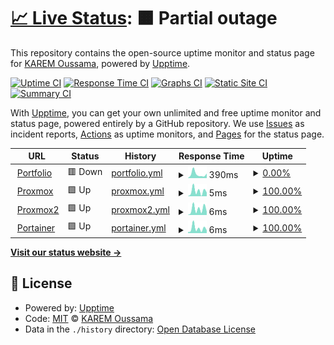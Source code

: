 # [📈 Live Status](https://speedrapide10.github.io/upptime): <!--live status--> **🟧 Partial outage**

This repository contains the open-source uptime monitor and status page for [KAREM Oussama](https://speedrapide10.github.io/), powered by [Upptime](https://github.com/upptime/upptime).

[![Uptime CI](https://github.com/speedrapide10/upptime/workflows/Uptime%20CI/badge.svg)](https://github.com/speedrapide10/upptime/actions?query=workflow%3A%22Uptime+CI%22)
[![Response Time CI](https://github.com/speedrapide10/upptime/workflows/Response%20Time%20CI/badge.svg)](https://github.com/speedrapide10/upptime/actions?query=workflow%3A%22Response+Time+CI%22)
[![Graphs CI](https://github.com/speedrapide10/upptime/workflows/Graphs%20CI/badge.svg)](https://github.com/speedrapide10/upptime/actions?query=workflow%3A%22Graphs+CI%22)
[![Static Site CI](https://github.com/speedrapide10/upptime/workflows/Static%20Site%20CI/badge.svg)](https://github.com/speedrapide10/upptime/actions?query=workflow%3A%22Static+Site+CI%22)
[![Summary CI](https://github.com/speedrapide10/upptime/workflows/Summary%20CI/badge.svg)](https://github.com/speedrapide10/upptime/actions?query=workflow%3A%22Summary+CI%22)

With [Upptime](https://upptime.js.org), you can get your own unlimited and free uptime monitor and status page, powered entirely by a GitHub repository. We use [Issues](https://github.com/speedrapide10/upptime/issues) as incident reports, [Actions](https://github.com/speedrapide10/upptime/actions) as uptime monitors, and [Pages](https://speedrapide10.github.io/upptime) for the status page.

<!--start: status pages-->
<!-- This summary is generated by Upptime (https://github.com/upptime/upptime) -->
<!-- Do not edit this manually, your changes will be overwritten -->
<!-- prettier-ignore -->
| URL | Status | History | Response Time | Uptime |
| --- | ------ | ------- | ------------- | ------ |
| <img alt="" src="https://icons.duckduckgo.com/ip3/speedrapide10.github.io.ico" height="13"> [Portfolio](https://speedrapide10.github.io/) | 🟥 Down | [portfolio.yml](https://github.com/speedrapide10/upptime/commits/HEAD/history/portfolio.yml) | <details><summary><img alt="Response time graph" src="./graphs/portfolio/response-time-week.png" height="20"> 390ms</summary><br><a href="https://speedrapide10.github.io/upptime/history/portfolio"><img alt="Response time 268" src="https://img.shields.io/endpoint?url=https%3A%2F%2Fraw.githubusercontent.com%2Fspeedrapide10%2Fupptime%2FHEAD%2Fapi%2Fportfolio%2Fresponse-time.json"></a><br><a href="https://speedrapide10.github.io/upptime/history/portfolio"><img alt="24-hour response time 395" src="https://img.shields.io/endpoint?url=https%3A%2F%2Fraw.githubusercontent.com%2Fspeedrapide10%2Fupptime%2FHEAD%2Fapi%2Fportfolio%2Fresponse-time-day.json"></a><br><a href="https://speedrapide10.github.io/upptime/history/portfolio"><img alt="7-day response time 390" src="https://img.shields.io/endpoint?url=https%3A%2F%2Fraw.githubusercontent.com%2Fspeedrapide10%2Fupptime%2FHEAD%2Fapi%2Fportfolio%2Fresponse-time-week.json"></a><br><a href="https://speedrapide10.github.io/upptime/history/portfolio"><img alt="30-day response time 351" src="https://img.shields.io/endpoint?url=https%3A%2F%2Fraw.githubusercontent.com%2Fspeedrapide10%2Fupptime%2FHEAD%2Fapi%2Fportfolio%2Fresponse-time-month.json"></a><br><a href="https://speedrapide10.github.io/upptime/history/portfolio"><img alt="1-year response time 312" src="https://img.shields.io/endpoint?url=https%3A%2F%2Fraw.githubusercontent.com%2Fspeedrapide10%2Fupptime%2FHEAD%2Fapi%2Fportfolio%2Fresponse-time-year.json"></a></details> | <details><summary><a href="https://speedrapide10.github.io/upptime/history/portfolio">0.00%</a></summary><a href="https://speedrapide10.github.io/upptime/history/portfolio"><img alt="All-time uptime 88.36%" src="https://img.shields.io/endpoint?url=https%3A%2F%2Fraw.githubusercontent.com%2Fspeedrapide10%2Fupptime%2FHEAD%2Fapi%2Fportfolio%2Fuptime.json"></a><br><a href="https://speedrapide10.github.io/upptime/history/portfolio"><img alt="24-hour uptime 0.00%" src="https://img.shields.io/endpoint?url=https%3A%2F%2Fraw.githubusercontent.com%2Fspeedrapide10%2Fupptime%2FHEAD%2Fapi%2Fportfolio%2Fuptime-day.json"></a><br><a href="https://speedrapide10.github.io/upptime/history/portfolio"><img alt="7-day uptime 0.00%" src="https://img.shields.io/endpoint?url=https%3A%2F%2Fraw.githubusercontent.com%2Fspeedrapide10%2Fupptime%2FHEAD%2Fapi%2Fportfolio%2Fuptime-week.json"></a><br><a href="https://speedrapide10.github.io/upptime/history/portfolio"><img alt="30-day uptime 0.00%" src="https://img.shields.io/endpoint?url=https%3A%2F%2Fraw.githubusercontent.com%2Fspeedrapide10%2Fupptime%2FHEAD%2Fapi%2Fportfolio%2Fuptime-month.json"></a><br><a href="https://speedrapide10.github.io/upptime/history/portfolio"><img alt="1-year uptime 73.36%" src="https://img.shields.io/endpoint?url=https%3A%2F%2Fraw.githubusercontent.com%2Fspeedrapide10%2Fupptime%2FHEAD%2Fapi%2Fportfolio%2Fuptime-year.json"></a></details>
| <img alt="" src="https://user-images.githubusercontent.com/85310475/210180913-e4f38969-09fc-40a1-89e1-b1057b83fe83.png" height="13"> [Proxmox](pve.speednight.win) | 🟩 Up | [proxmox.yml](https://github.com/speedrapide10/upptime/commits/HEAD/history/proxmox.yml) | <details><summary><img alt="Response time graph" src="./graphs/proxmox/response-time-week.png" height="20"> 5ms</summary><br><a href="https://speedrapide10.github.io/upptime/history/proxmox"><img alt="Response time 6" src="https://img.shields.io/endpoint?url=https%3A%2F%2Fraw.githubusercontent.com%2Fspeedrapide10%2Fupptime%2FHEAD%2Fapi%2Fproxmox%2Fresponse-time.json"></a><br><a href="https://speedrapide10.github.io/upptime/history/proxmox"><img alt="24-hour response time 12" src="https://img.shields.io/endpoint?url=https%3A%2F%2Fraw.githubusercontent.com%2Fspeedrapide10%2Fupptime%2FHEAD%2Fapi%2Fproxmox%2Fresponse-time-day.json"></a><br><a href="https://speedrapide10.github.io/upptime/history/proxmox"><img alt="7-day response time 5" src="https://img.shields.io/endpoint?url=https%3A%2F%2Fraw.githubusercontent.com%2Fspeedrapide10%2Fupptime%2FHEAD%2Fapi%2Fproxmox%2Fresponse-time-week.json"></a><br><a href="https://speedrapide10.github.io/upptime/history/proxmox"><img alt="30-day response time 10" src="https://img.shields.io/endpoint?url=https%3A%2F%2Fraw.githubusercontent.com%2Fspeedrapide10%2Fupptime%2FHEAD%2Fapi%2Fproxmox%2Fresponse-time-month.json"></a><br><a href="https://speedrapide10.github.io/upptime/history/proxmox"><img alt="1-year response time 5" src="https://img.shields.io/endpoint?url=https%3A%2F%2Fraw.githubusercontent.com%2Fspeedrapide10%2Fupptime%2FHEAD%2Fapi%2Fproxmox%2Fresponse-time-year.json"></a></details> | <details><summary><a href="https://speedrapide10.github.io/upptime/history/proxmox">100.00%</a></summary><a href="https://speedrapide10.github.io/upptime/history/proxmox"><img alt="All-time uptime 99.93%" src="https://img.shields.io/endpoint?url=https%3A%2F%2Fraw.githubusercontent.com%2Fspeedrapide10%2Fupptime%2FHEAD%2Fapi%2Fproxmox%2Fuptime.json"></a><br><a href="https://speedrapide10.github.io/upptime/history/proxmox"><img alt="24-hour uptime 100.00%" src="https://img.shields.io/endpoint?url=https%3A%2F%2Fraw.githubusercontent.com%2Fspeedrapide10%2Fupptime%2FHEAD%2Fapi%2Fproxmox%2Fuptime-day.json"></a><br><a href="https://speedrapide10.github.io/upptime/history/proxmox"><img alt="7-day uptime 100.00%" src="https://img.shields.io/endpoint?url=https%3A%2F%2Fraw.githubusercontent.com%2Fspeedrapide10%2Fupptime%2FHEAD%2Fapi%2Fproxmox%2Fuptime-week.json"></a><br><a href="https://speedrapide10.github.io/upptime/history/proxmox"><img alt="30-day uptime 100.00%" src="https://img.shields.io/endpoint?url=https%3A%2F%2Fraw.githubusercontent.com%2Fspeedrapide10%2Fupptime%2FHEAD%2Fapi%2Fproxmox%2Fuptime-month.json"></a><br><a href="https://speedrapide10.github.io/upptime/history/proxmox"><img alt="1-year uptime 100.00%" src="https://img.shields.io/endpoint?url=https%3A%2F%2Fraw.githubusercontent.com%2Fspeedrapide10%2Fupptime%2FHEAD%2Fapi%2Fproxmox%2Fuptime-year.json"></a></details>
| <img alt="" src="https://user-images.githubusercontent.com/85310475/210180913-e4f38969-09fc-40a1-89e1-b1057b83fe83.png" height="13"> [Proxmox2](pve2.speednight.win) | 🟩 Up | [proxmox2.yml](https://github.com/speedrapide10/upptime/commits/HEAD/history/proxmox2.yml) | <details><summary><img alt="Response time graph" src="./graphs/proxmox2/response-time-week.png" height="20"> 6ms</summary><br><a href="https://speedrapide10.github.io/upptime/history/proxmox2"><img alt="Response time 5" src="https://img.shields.io/endpoint?url=https%3A%2F%2Fraw.githubusercontent.com%2Fspeedrapide10%2Fupptime%2FHEAD%2Fapi%2Fproxmox2%2Fresponse-time.json"></a><br><a href="https://speedrapide10.github.io/upptime/history/proxmox2"><img alt="24-hour response time 9" src="https://img.shields.io/endpoint?url=https%3A%2F%2Fraw.githubusercontent.com%2Fspeedrapide10%2Fupptime%2FHEAD%2Fapi%2Fproxmox2%2Fresponse-time-day.json"></a><br><a href="https://speedrapide10.github.io/upptime/history/proxmox2"><img alt="7-day response time 6" src="https://img.shields.io/endpoint?url=https%3A%2F%2Fraw.githubusercontent.com%2Fspeedrapide10%2Fupptime%2FHEAD%2Fapi%2Fproxmox2%2Fresponse-time-week.json"></a><br><a href="https://speedrapide10.github.io/upptime/history/proxmox2"><img alt="30-day response time 10" src="https://img.shields.io/endpoint?url=https%3A%2F%2Fraw.githubusercontent.com%2Fspeedrapide10%2Fupptime%2FHEAD%2Fapi%2Fproxmox2%2Fresponse-time-month.json"></a><br><a href="https://speedrapide10.github.io/upptime/history/proxmox2"><img alt="1-year response time 5" src="https://img.shields.io/endpoint?url=https%3A%2F%2Fraw.githubusercontent.com%2Fspeedrapide10%2Fupptime%2FHEAD%2Fapi%2Fproxmox2%2Fresponse-time-year.json"></a></details> | <details><summary><a href="https://speedrapide10.github.io/upptime/history/proxmox2">100.00%</a></summary><a href="https://speedrapide10.github.io/upptime/history/proxmox2"><img alt="All-time uptime 99.88%" src="https://img.shields.io/endpoint?url=https%3A%2F%2Fraw.githubusercontent.com%2Fspeedrapide10%2Fupptime%2FHEAD%2Fapi%2Fproxmox2%2Fuptime.json"></a><br><a href="https://speedrapide10.github.io/upptime/history/proxmox2"><img alt="24-hour uptime 100.00%" src="https://img.shields.io/endpoint?url=https%3A%2F%2Fraw.githubusercontent.com%2Fspeedrapide10%2Fupptime%2FHEAD%2Fapi%2Fproxmox2%2Fuptime-day.json"></a><br><a href="https://speedrapide10.github.io/upptime/history/proxmox2"><img alt="7-day uptime 100.00%" src="https://img.shields.io/endpoint?url=https%3A%2F%2Fraw.githubusercontent.com%2Fspeedrapide10%2Fupptime%2FHEAD%2Fapi%2Fproxmox2%2Fuptime-week.json"></a><br><a href="https://speedrapide10.github.io/upptime/history/proxmox2"><img alt="30-day uptime 100.00%" src="https://img.shields.io/endpoint?url=https%3A%2F%2Fraw.githubusercontent.com%2Fspeedrapide10%2Fupptime%2FHEAD%2Fapi%2Fproxmox2%2Fuptime-month.json"></a><br><a href="https://speedrapide10.github.io/upptime/history/proxmox2"><img alt="1-year uptime 100.00%" src="https://img.shields.io/endpoint?url=https%3A%2F%2Fraw.githubusercontent.com%2Fspeedrapide10%2Fupptime%2FHEAD%2Fapi%2Fproxmox2%2Fuptime-year.json"></a></details>
| <img alt="" src="https://user-images.githubusercontent.com/85310475/210180914-9b56836e-d27c-4779-a83e-64308b5ab4c8.png" height="13"> [Portainer](portainer.speednight.win) | 🟩 Up | [portainer.yml](https://github.com/speedrapide10/upptime/commits/HEAD/history/portainer.yml) | <details><summary><img alt="Response time graph" src="./graphs/portainer/response-time-week.png" height="20"> 6ms</summary><br><a href="https://speedrapide10.github.io/upptime/history/portainer"><img alt="Response time 6" src="https://img.shields.io/endpoint?url=https%3A%2F%2Fraw.githubusercontent.com%2Fspeedrapide10%2Fupptime%2FHEAD%2Fapi%2Fportainer%2Fresponse-time.json"></a><br><a href="https://speedrapide10.github.io/upptime/history/portainer"><img alt="24-hour response time 9" src="https://img.shields.io/endpoint?url=https%3A%2F%2Fraw.githubusercontent.com%2Fspeedrapide10%2Fupptime%2FHEAD%2Fapi%2Fportainer%2Fresponse-time-day.json"></a><br><a href="https://speedrapide10.github.io/upptime/history/portainer"><img alt="7-day response time 6" src="https://img.shields.io/endpoint?url=https%3A%2F%2Fraw.githubusercontent.com%2Fspeedrapide10%2Fupptime%2FHEAD%2Fapi%2Fportainer%2Fresponse-time-week.json"></a><br><a href="https://speedrapide10.github.io/upptime/history/portainer"><img alt="30-day response time 10" src="https://img.shields.io/endpoint?url=https%3A%2F%2Fraw.githubusercontent.com%2Fspeedrapide10%2Fupptime%2FHEAD%2Fapi%2Fportainer%2Fresponse-time-month.json"></a><br><a href="https://speedrapide10.github.io/upptime/history/portainer"><img alt="1-year response time 5" src="https://img.shields.io/endpoint?url=https%3A%2F%2Fraw.githubusercontent.com%2Fspeedrapide10%2Fupptime%2FHEAD%2Fapi%2Fportainer%2Fresponse-time-year.json"></a></details> | <details><summary><a href="https://speedrapide10.github.io/upptime/history/portainer">100.00%</a></summary><a href="https://speedrapide10.github.io/upptime/history/portainer"><img alt="All-time uptime 99.93%" src="https://img.shields.io/endpoint?url=https%3A%2F%2Fraw.githubusercontent.com%2Fspeedrapide10%2Fupptime%2FHEAD%2Fapi%2Fportainer%2Fuptime.json"></a><br><a href="https://speedrapide10.github.io/upptime/history/portainer"><img alt="24-hour uptime 100.00%" src="https://img.shields.io/endpoint?url=https%3A%2F%2Fraw.githubusercontent.com%2Fspeedrapide10%2Fupptime%2FHEAD%2Fapi%2Fportainer%2Fuptime-day.json"></a><br><a href="https://speedrapide10.github.io/upptime/history/portainer"><img alt="7-day uptime 100.00%" src="https://img.shields.io/endpoint?url=https%3A%2F%2Fraw.githubusercontent.com%2Fspeedrapide10%2Fupptime%2FHEAD%2Fapi%2Fportainer%2Fuptime-week.json"></a><br><a href="https://speedrapide10.github.io/upptime/history/portainer"><img alt="30-day uptime 100.00%" src="https://img.shields.io/endpoint?url=https%3A%2F%2Fraw.githubusercontent.com%2Fspeedrapide10%2Fupptime%2FHEAD%2Fapi%2Fportainer%2Fuptime-month.json"></a><br><a href="https://speedrapide10.github.io/upptime/history/portainer"><img alt="1-year uptime 100.00%" src="https://img.shields.io/endpoint?url=https%3A%2F%2Fraw.githubusercontent.com%2Fspeedrapide10%2Fupptime%2FHEAD%2Fapi%2Fportainer%2Fuptime-year.json"></a></details>

<!--end: status pages-->

[**Visit our status website →**](https://speedrapide10.github.io/upptime)

## 📄 License

- Powered by: [Upptime](https://github.com/upptime/upptime)
- Code: [MIT](./LICENSE) © [KAREM Oussama](https://speedrapide10.github.io/)
- Data in the `./history` directory: [Open Database License](https://opendatacommons.org/licenses/odbl/1-0/)
